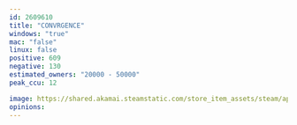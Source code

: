 ```yaml
---
id: 2609610
title: "CONVRGENCE"
windows: "true"
mac: "false"
linux: false
positive: 609
negative: 130
estimated_owners: "20000 - 50000"
peak_ccu: 12

image: https://shared.akamai.steamstatic.com/store_item_assets/steam/apps/2609610/header_alt_assets_0.jpg?t=1732729883
opinions:
---
```

